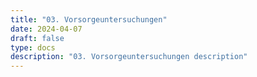 ```yaml
---
title: "03. Vorsorgeuntersuchungen"
date: 2024-04-07
draft: false
type: docs
description: "03. Vorsorgeuntersuchungen description"
---
```


